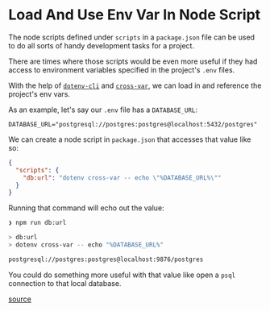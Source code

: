 # Load And Use Env Var In Node Script

The node scripts defined under `scripts` in a `package.json` file can be used
to do all sorts of handy development tasks for a project.

There are times where those scripts would be even more useful if they had
access to environment variables specified in the project's `.env` files.

With the help of [`dotenv-cli`](https://github.com/venthur/dotenv-cli) and
[`cross-var`](https://github.com/elijahmanor/cross-var), we can load in and
reference the project's env vars.

As an example, let's say our `.env` file has a `DATABASE_URL`:

```
DATABASE_URL="postgresql://postgres:postgres@localhost:5432/postgres"
```

We can create a node script in `package.json` that accesses that value like so:

```json
{
  "scripts": {
    "db:url": "dotenv cross-var -- echo \"%DATABASE_URL%\""
  }
}
```

Running that command will echo out the value:

```bash
❯ npm run db:url

> db:url
> dotenv cross-var -- echo "%DATABASE_URL%"

postgresql://postgres:postgres@localhost:9876/postgres
```

You could do something more useful with that value like open a `psql`
connection to that local database.

[source](https://www.genui.com/resources/env-variables-json)
